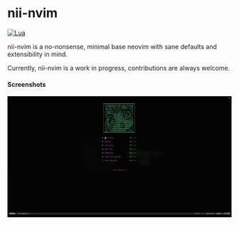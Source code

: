 # nii-nvim
[![Lua](https://img.shields.io/badge/Made%20With-Lua-2C2D72?style=for-the-badge&logo=lua&logoColor=white)]()

nii-nvim is a no-nonsense, minimal base neovim with sane defaults and extensibility in mind.

Currently, nii-nvim is a work in progress, contributions are always welcome.

#### Screenshots
![Dashboard](img/scrot-1.png)

